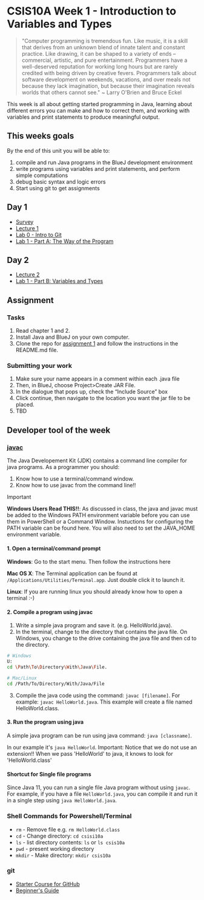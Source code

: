 # CSIS10A Week 1 - Introduction to Variables and Types

> "Computer programming is tremendous fun. Like music, it is a skill that derives from an unknown blend of innate talent and constant practice. Like drawing, it can be shaped to a variety of ends – commercial, artistic, and pure entertainment. Programmers have a well-deserved reputation for working long hours but are rarely credited with being driven by creative fevers. Programmers talk about software development on weekends, vacations, and over meals not because they lack imagination, but because their imagination reveals worlds that others cannot see." ~ Larry O'Brien and Bruce Eckel

This week is all about getting started programming in Java, learning about different errors you can make and how to correct them, and working with variables and print statements to produce meaningful output.

## This weeks goals

By the end of this unit you will be able to:

1. compile and run Java programs in the BlueJ development environment
2. write programs using variables and print statements, and perform simple computations
3. debug basic syntax and logic errors
4. Start using git to get assignments

## Day 1

- [Survey](https://forms.gle/ZhnXcJBuhk6tU42W6)
- [Lecture 1](https://docs.google.com/presentation/d/16rVGgM_dYfxmIO0ouby6pf1Ar_hX4YKR4c-yeL4iO7o/edit?usp=sharing)
- [Lab 0 - Intro to Git](https://github.com/mpc-csis/github-starter-course)
- [Lab 1 - Part A: The Way of the Program](https://docs.google.com/document/d/17HY3iNOAnszaR81U0djk7VWTSvZ8wHx_cJQVhF19wkw/edit?usp=sharing)

## Day 2

- [Lecture 2](https://docs.google.com/presentation/d/1Y3L-AwhMRISFrwC65jRwTdTzbuo6hSixPjBICya3t-s/edit?usp=sharing)
- [Lab 1 - Part B: Variables and Types](https://docs.google.com/document/d/17HY3iNOAnszaR81U0djk7VWTSvZ8wHx_cJQVhF19wkw/edit?usp=sharing)

## Assignment

### Tasks

1. Read chapter 1 and 2.
2. Install Java and BlueJ on your own computer.
3. Clone the repo for [assignment 1](https://classroom.github.com/a/EY8zSzIN) and follow the instructions in the README.md file.

### Submitting your work

1. Make sure your name appears in a comment within each .java file
2. Then, in BlueJ, choose Project>Create JAR File.
3. In the dialogue that pops up, check the “Include Source” box
4. Click continue, then navigate to the location you want the jar file to be placed.
5. TBD

## Developer tool of the week

### [javac](https://docs.oracle.com/en/java/javase/21/docs/specs/man/javac.html)

The Java Developement Kit (JDK) contains a command line compiler for java programs. As a programmer you should:

1. Know how to use a terminal/command window.
2. Know how to use javac from the command line!!

> [!IMPORTANT]
> __Windows Users Read THIS!!__: As discussed in class, the java and javac must be added to the Windows PATH environment variable before you can use them in PowerShell or a Command Window. Instuctions for configuring the PATH variable can be found here. You will also need to set the JAVA_HOME environment variable.

#### 1. Open a terminal/command prompt

__Windows__: Go to the start menu. Then follow the instructions here

__Mac OS X__: The Terminal application can be found at `/Applications/Utilities/Terminal.app`. Just double click it to launch it.

__Linux__: If you are running linux you should already know how to open a terminal :-)

#### 2. Compile a program using javac

1. Write a simple java program and save it. (e.g. HelloWorld.java).
2. In the terminal, change to the directory that contains the java file. On Windows, you change to the drive containing the java file and then cd to the directory.

```sh
# Windows
U:
cd \Path\To\Directory\With\Java\File.
```

```sh
# Mac/Linux
cd /Path/To/Directory/With/Java/File
```

3. Compile the java code using the command: `javac [filename]`. For example: `javac HelloWorld.java`. This example will create a file named HelloWorld.class.

#### 3. Run the program using java

A simple java program can be run using java command: `java [classname]`.

In our example it's `java HelloWorld`. Important: Notice that we do not use an extension!! When we pass 'HelloWorld' to java, it knows to look for 'HelloWorld.class'

#### Shortcut for Single file programs

Since Java 11, you can run a single file Java program without using `javac`. For example, if you have a file `HelloWorld.java`, you can compile it and run it in a single step using `java HelloWorld.java`.

### Shell Commands for Powershell/Terminal

- `rm` - Remove file e.g. `rm HelloWorld.class`
- `cd` - Change directory: `cd csisi10a`
- `ls` - list directory contents: `ls` or `ls csis10a`
- `pwd` - present working directory 
- `mkdir` - Make directory: `mkdir csis10a`

### git

- [Starter Course for GitHub](https://classroom.github.com/a/1A5I5rnW)
- [Beginner's Guide](https://developers.redhat.com/articles/2023/08/02/beginners-guide-git-version-control#)
